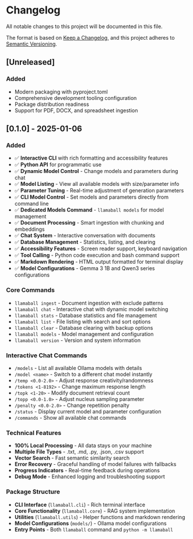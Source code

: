 # Changelog

All notable changes to this project will be documented in this file.

The format is based on [Keep a Changelog](https://keepachangelog.com/en/1.0.0/),
and this project adheres to [Semantic Versioning](https://semver.org/spec/v2.0.0.html).

## [Unreleased]

### Added
- Modern packaging with pyproject.toml
- Comprehensive development tooling configuration
- Package distribution readiness
- Support for PDF, DOCX, and spreadsheet ingestion

## [0.1.0] - 2025-01-06

### Added
- ✅ **Interactive CLI** with rich formatting and accessibility features
- ✅ **Python API** for programmatic use
- ✅ **Dynamic Model Control** - Change models and parameters during chat
- ✅ **Model Listing** - View all available models with size/parameter info  
- ✅ **Parameter Tuning** - Real-time adjustment of generation parameters
- ✅ **CLI Model Control** - Set models and parameters directly from command line
- ✅ **Dedicated Models Command** - `llamaball models` for model management
- ✅ **Document Processing** - Smart ingestion with chunking and embeddings
- ✅ **Chat System** - Interactive conversation with documents
- ✅ **Database Management** - Statistics, listing, and clearing
- ✅ **Accessibility Features** - Screen reader support, keyboard navigation
- ✅ **Tool Calling** - Python code execution and bash command support
- ✅ **Markdown Rendering** - HTML output formatted for terminal display
- ✅ **Model Configurations** - Gemma 3 1B and Qwen3 series configurations

### Core Commands
- `llamaball ingest` - Document ingestion with exclude patterns
- `llamaball chat` - Interactive chat with dynamic model switching
- `llamaball stats` - Database statistics and file management
- `llamaball list` - File listing with search and sort options
- `llamaball clear` - Database clearing with backup options
- `llamaball models` - Model management and configuration
- `llamaball version` - Version and system information

### Interactive Chat Commands
- `/models` - List all available Ollama models with details
- `/model <name>` - Switch to a different chat model instantly  
- `/temp <0.0-2.0>` - Adjust response creativity/randomness
- `/tokens <1-8192>` - Change maximum response length
- `/topk <1-20>` - Modify document retrieval count
- `/topp <0.0-1.0>` - Adjust nucleus sampling parameter
- `/penalty <0.0-2.0>` - Change repetition penalty
- `/status` - Display current model and parameter configuration
- `/commands` - Show all available chat commands

### Technical Features
- **100% Local Processing** - All data stays on your machine
- **Multiple File Types** - .txt, .md, .py, .json, .csv support
- **Vector Search** - Fast semantic similarity search
- **Error Recovery** - Graceful handling of model failures with fallbacks
- **Progress Indicators** - Real-time feedback during operations
- **Debug Mode** - Enhanced logging and troubleshooting support

### Package Structure
- **CLI Interface** (`llamaball.cli`) - Rich terminal interface
- **Core Functionality** (`llamaball.core`) - RAG system implementation
- **Utilities** (`llamaball.utils`) - Helper functions and markdown rendering
- **Model Configurations** (`models/`) - Ollama model configurations
- **Entry Points** - Both `llamaball` command and `python -m llamaball` 